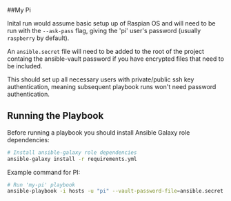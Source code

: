 ##My Pi

Inital run would assume basic setup up of Raspian OS and will need to be run with the `--ask-pass` flag, giving the 'pi' user's password (usually `raspberry` by default).

An `ansible.secret` file will need to be added to the root of the project containg the ansible-vault password if you have encrypted files that need to be included.

This should set up all necessary users with private/public ssh key authentication, meaning subsequent playbook runs won't need password authentication.

## Running the Playbook

Before running a playbook you should install Ansible Galaxy role dependencies:

```sh
# Install ansible-galaxy role dependencies
ansible-galaxy install -r requirements.yml
```

Example command for PI:

```sh
# Run 'my-pi' playbook
ansible-playbook -i hosts -u "pi" --vault-password-file=ansible.secret my-pi.yml --ask-pass --check --diff
```
